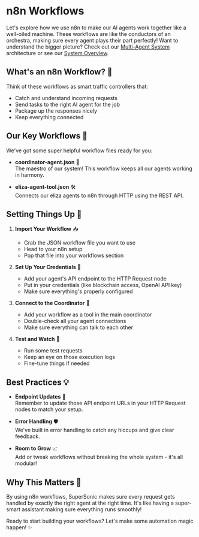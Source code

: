 # n8n Workflows

Let's explore how we use n8n to make our AI agents work together like a well-oiled machine. These workflows are like the conductors of an orchestra, making sure every agent plays their part perfectly! Want to understand the bigger picture? Check out our [Multi-Agent System](./multi-agent-system.md) architecture or see our [System Overview](./system-overview.md).

## What's an n8n Workflow? 🤔

Think of these workflows as smart traffic controllers that:
- Catch and understand incoming requests
- Send tasks to the right AI agent for the job
- Package up the responses nicely
- Keep everything connected

## Our Key Workflows 🔑

We've got some super helpful workflow files ready for you:

- **coordinator-agent.json** 🎯  
  The maestro of our system! This workflow keeps all our agents working in harmony.
  
- **eliza-agent-tool.json** 🛠️  
  Connects our eliza agents to n8n through HTTP using the REST API.

## Setting Things Up 🚀

1. **Import Your Workflow** 📥  
   - Grab the JSON workflow file you want to use
   - Head to your n8n setup
   - Pop that file into your workflows section

2. **Set Up Your Credentials** 🔐  
   - Add your agent's API endpoint to the HTTP Request node
   - Put in your credentials (like blockchain access, OpenAI API key)
   - Make sure everything's properly configured

3. **Connect to the Coordinator** 🔌  
   - Add your workflow as a tool in the main coordinator
   - Double-check all your agent connections
   - Make sure everything can talk to each other

4. **Test and Watch** 👀  
   - Run some test requests
   - Keep an eye on those execution logs
   - Fine-tune things if needed

## Best Practices 💡

- **Endpoint Updates** 🎯  
  Remember to update those API endpoint URLs in your HTTP Request nodes to match your setup.

- **Error Handling** 🛡️  
  We've built in error handling to catch any hiccups and give clear feedback.

- **Room to Grow** 📈  
  Add or tweak workflows without breaking the whole system - it's all modular!

## Why This Matters 🌟

By using n8n workflows, SuperSonic makes sure every request gets handled by exactly the right agent at the right time. It's like having a super-smart assistant making sure everything runs smoothly!

Ready to start building your workflows? Let's make some automation magic happen! ✨
